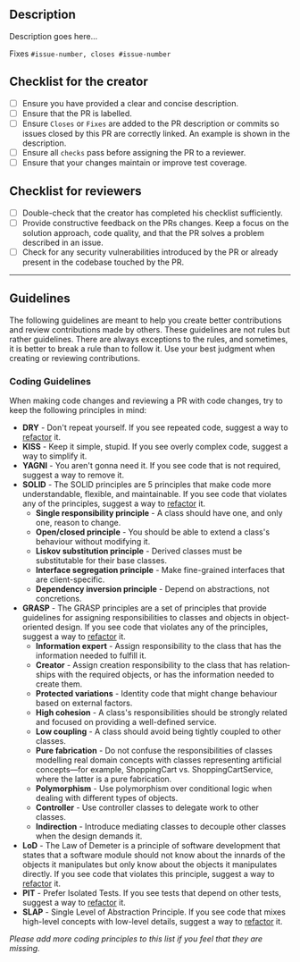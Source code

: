 ## Description

Description goes here...

Fixes `#issue-number, closes #issue-number`

## Checklist for the creator

- [ ] Ensure you have provided a clear and concise description.
- [ ] Ensure that the PR is labelled.
- [ ] Ensure `Closes` or `Fixes` are added to the PR description or commits so issues closed by this PR are correctly linked. An example is shown in the description.
- [ ] Ensure all `checks` pass before assigning the PR to a reviewer.
- [ ] Ensure that your changes maintain or improve test coverage.

## Checklist for reviewers

- [ ] Double-check that the creator has completed his checklist sufficiently.
- [ ] Provide constructive feedback on the PRs changes. Keep a focus on the solution approach, code quality, and that the PR solves a problem described in an issue.
- [ ] Check for any security vulnerabilities introduced by the PR or already present in the codebase touched by the PR.

---

## Guidelines

The following guidelines are meant to help you create better contributions and review contributions made by others. These guidelines are not rules but rather guidelines. There are always exceptions to the rules, and sometimes, it is better to break a rule than to follow it. Use your best judgment when creating or reviewing contributions.

### Coding Guidelines

When making code changes and reviewing a PR with code changes, try to keep the following principles in mind:

- **DRY** - Don't repeat yourself. If you see repeated code, suggest a way to [refactor](https://refactoring.guru/refactoring/techniques) it.
- **KISS** - Keep it simple, stupid. If you see overly complex code, suggest a way to simplify it.
- **YAGNI** - You aren't gonna need it. If you see code that is not required, suggest a way to remove it.
- **SOLID** - The SOLID principles are 5 principles that make code more understandable, flexible, and maintainable. If you see code that violates any of the principles, suggest a way to [refactor](https://refactoring.guru/refactoring/techniques) it.
  - **Single responsibility principle** - A class should have one, and only one, reason to change.
  - **Open/closed principle** - You should be able to extend a class's behaviour without modifying it.
  - **Liskov substitution principle** - Derived classes must be substitutable for their base classes.
  - **Interface segregation principle** - Make fine-grained interfaces that are client-specific.
  - **Dependency inversion principle** - Depend on abstractions, not concretions.
- **GRASP** - The GRASP principles are a set of principles that provide guidelines for assigning responsibilities to classes and objects in object-oriented design. If you see code that violates any of the principles, suggest a way to [refactor](https://refactoring.guru/refactoring/techniques) it.
  - **Information expert** - Assign respon­sib­ility to the class that has the inform­ation needed to fulfill it.
  - **Creator** - Assign creation respon­sib­ility to the class that has relation­ships with the required objects, or has the inform­ation needed to create them.
  - **Protected variations** - Identity code that might change behaviour based on external factors.
  - **High cohesion** - A class's responsibilities should be strongly related and focused on providing a well-defined service.
  - **Low coupling** - A class should avoid being tightly coupled to other classes.
  - **Pure fabrication** - Do not confuse the responsibilities of classes modelling real domain concepts with classes representing artificial concepts—for example, ShoppingCart vs. ShoppingCartService, where the latter is a pure fabrication.
  - **Polymorphism** - Use polymorphism over conditional logic when dealing with different types of objects.
  - **Controller** - Use controller classes to delegate work to other classes.
  - **Indirection** - Introduce mediating classes to decouple other classes when the design demands it.
- **LoD** - The Law of Demeter is a principle of software development that states that a software module should not know about the innards of the objects it manipulates but only know about the objects it manipulates directly. If you see code that violates this principle, suggest a way to [refactor](https://refactoring.guru/refactoring/techniques) it.
- **PIT** - Prefer Isolated Tests. If you see tests that depend on other tests, suggest a way to [refactor](https://refactoring.guru/refactoring/techniques) it.
- **SLAP** - Single Level of Abstraction Principle. If you see code that mixes high-level concepts with low-level details, suggest a way to [refactor](https://refactoring.guru/refactoring/techniques) it.

*Please add more coding principles to this list if you feel that they are missing.*
